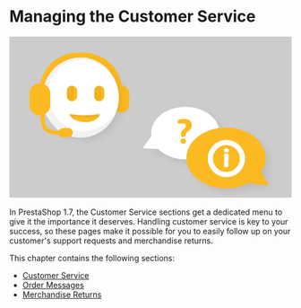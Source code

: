 # Managing the Customer Service

![](<../../../.gitbook/assets/51839867 (3) (3) (2).png>)

In PrestaShop 1.7, the Customer Service sections get a dedicated menu to give it the importance it deserves. Handling customer service is key to your success, so these pages make it possible for you to easily follow up on your customer's support requests and merchandise returns.&#x20;

This chapter contains the following sections:

* [Customer Service](customer-service.md)
* [Order Messages](order-messages.md)
* [Merchandise Returns](merchandise-returns.md)
